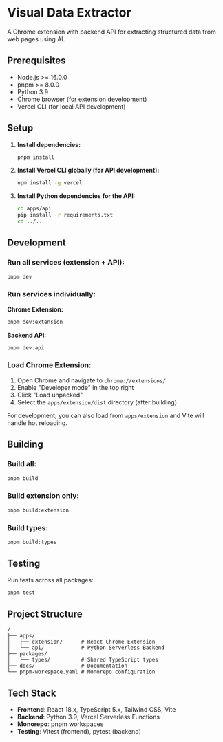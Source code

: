 # Visual Data Extractor

A Chrome extension with backend API for extracting structured data from web pages using AI.

## Prerequisites

- Node.js >= 16.0.0
- pnpm >= 8.0.0
- Python 3.9
- Chrome browser (for extension development)
- Vercel CLI (for local API development)

## Setup

1. **Install dependencies:**
   ```bash
   pnpm install
   ```

2. **Install Vercel CLI globally (for API development):**
   ```bash
   npm install -g vercel
   ```

3. **Install Python dependencies for the API:**
   ```bash
   cd apps/api
   pip install -r requirements.txt
   cd ../..
   ```

## Development

### Run all services (extension + API):
```bash
pnpm dev
```

### Run services individually:

**Chrome Extension:**
```bash
pnpm dev:extension
```

**Backend API:**
```bash
pnpm dev:api
```

### Load Chrome Extension:

1. Open Chrome and navigate to `chrome://extensions/`
2. Enable "Developer mode" in the top right
3. Click "Load unpacked"
4. Select the `apps/extension/dist` directory (after building)

For development, you can also load from `apps/extension` and Vite will handle hot reloading.

## Building

### Build all:
```bash
pnpm build
```

### Build extension only:
```bash
pnpm build:extension
```

### Build types:
```bash
pnpm build:types
```

## Testing

Run tests across all packages:
```bash
pnpm test
```

## Project Structure

```
/
├── apps/
│   ├── extension/      # React Chrome Extension
│   └── api/            # Python Serverless Backend
├── packages/
│   └── types/          # Shared TypeScript types
├── docs/               # Documentation
└── pnpm-workspace.yaml # Monorepo configuration
```

## Tech Stack

- **Frontend**: React 18.x, TypeScript 5.x, Tailwind CSS, Vite
- **Backend**: Python 3.9, Vercel Serverless Functions
- **Monorepo**: pnpm workspaces
- **Testing**: Vitest (frontend), pytest (backend)